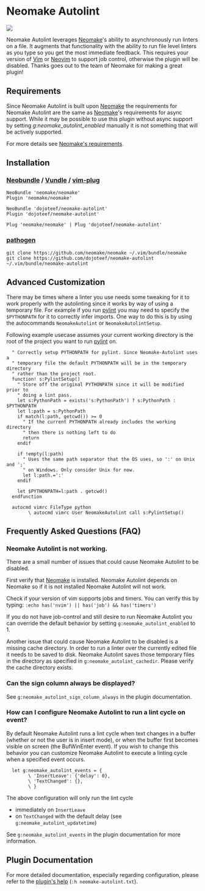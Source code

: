 # Neomake Autolint

![](https://raw.githubusercontent.com/dojoteef/neomake-autolint/master/doc/neomake-autolint.gif)

Neomake Autolint leverages [Neomake]'s ability to asynchronously run linters on
a file. It augments that functionality with the ability to run file level
linters as you type so you get the most immediate feedback. This requires your
version of [Vim] or [Neovim] to support job control, otherwise the plugin will
be disabled. Thanks goes out to the team of Neomake for making a great plugin!

## Requirements

Since Neomake Autolint is built upon [Neomake] the requirements for Neomake
Autolint are the same as [Neomake]'s requirements for async support. While it
may be possible to use this plugin without async support by setting
*g:neomake_autolint_enabled* manually it is not something that will be actively
supported.

For more details see [Neomake's requirements](https://github.com/neomake/neomake#requirements).

## Installation

### [Neobundle] / [Vundle] / [vim-plug]

```vim
NeoBundle 'neomake/neomake'
Plugin 'neomake/neomake'

NeoBundle 'dojoteef/neomake-autolint'
Plugin 'dojoteef/neomake-autolint'

Plug 'neomake/neomake' | Plug 'dojoteef/neomake-autolint'
```

### [pathogen]

```
git clone https://github.com/neomake/neomake ~/.vim/bundle/neomake
git clone https://github.com/dojoteef/neomake-autolint ~/.vim/bundle/neomake-autolint
```

## Advanced Customization

There may be times where a linter you use needs some tweaking for it to work
properly with the autolinting since it works by way of using a temporary file.
For example if you run [pylint] you may need to specify the `$PYTHONPATH` for
it to correctly infer imports. One way to do this is by using the autocommands
`NeomakeAutolint` or `NeomakeAutolintSetup`.

Following example usecase assumes your current working directory is the root of
the project you want to run [pylint] on.

```
  " Correctly setup PYTHONPATH for pylint. Since Neomake-Autolint uses a
  " temporary file the default PYTHONPATH will be in the temporary directory
  " rather than the project root.
  function! s:PylintSetup()
    " Store off the original PYTHONPATH since it will be modified prior to
    " doing a lint pass.
    let s:PythonPath = exists('s:PythonPath') ? s:PythonPath : $PYTHONPATH
    let l:path = s:PythonPath
    if match(l:path, getcwd()) >= 0
      " If the current PYTHONPATH already includes the working directory
      " then there is nothing left to do
      return
    endif

    if !empty(l:path)
      " Uses the same path separator that the OS uses, so ':' on Unix and ';'
      " on Windows. Only consider Unix for now.
      let l:path.=':'
    endif

    let $PYTHONPATH=l:path . getcwd()
  endfunction

  autocmd vimrc FileType python
        \ autocmd vimrc User NeomakeAutolint call s:PylintSetup()
```

## Frequently Asked Questions (FAQ)

### Neomake Autolint is not working.

There are a small number of issues that could cause Neomake Autolint to be
disabled. 

First verify that [Neomake] is installed. Neomake Autolint depends on Neomake
so if it is not installed Neomake Autolint will not work.

Check if your version of vim supports jobs and timers. You can verify this by
typing: `:echo has('nvim') || has('job') && has('timers')`

If you do not have job-control and still desire to run Neomake Autolint you
can override the default behavior by setting `g:neomake_autolint_enabled` to
1.

Another issue that could cause Neomake Autolint to be disabled is a missing
cache directory. In order to run a linter over the currently edited file it
needs to be saved to disk. Neomake Autolint saves those temporary files in the
directory as specified in `g:neomake_autolint_cachedir`. Please verify the
cache directory exists.

### Can the sign column always be displayed?

See `g:neomake_autolint_sign_column_always` in the plugin documentation.

### How can I configure Neomake Autolint to run a lint cycle on <X> event?

By default Neomake Autolint runs a lint cycle when text changes in a buffer
(whether or not the user is in insert mode), or when the buffer first becomes
visible on screen (the BufWinEnter event).  If you wish to change this behavior
you can customize Neomake Autolint to execute a linting cycle when a specified
event occurs.

```
  let g:neomake_autolint_events = {
        \ 'InsertLeave': {'delay': 0},
        \ 'TextChanged': {},
        \ }
```

The above configuration will only run the lint cycle 
 * immediately on `InsertLeave`
 * on `TextChanged` with the default delay (see `g:neomake_autolint_updatetime`)

See `g:neomake_autolint_events` in the plugin documentation for more
information.

## Plugin Documentation

For more detailed documentation, especially regarding configuration, please
refer to the [plugin's help](https://github.com/dojoteef/neomake-autolint/tree/master/doc/neomake-autolint.txt)
(`:h neomake-autolint.txt`).

[Vim]: http://vim.org/
[Neovim]: http://neovim.org/
[Neomake]: https://github.com/neomake/neomake
[Neobundle]: https://github.com/Shougo/neobundle.vim
[Vundle]: https://github.com/gmarik/Vundle.vim
[vim-plug]: https://github.com/junegunn/vim-plug
[pathogen]: https://github.com/tpope/vim-pathogen
[pylint]: https://www.pylint.org
